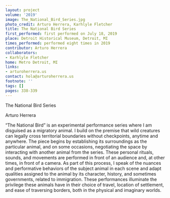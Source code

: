 ```yaml
---
layout: project
volume: '2019'
image: The_National_Bird_Series.jpg
photo_credit: Arturo Herrera, Karhlyle Fletcher
title: The National Bird Series
first_performed: first performed on July 18, 2019
place: Detroit Historical Museum, Detroit, MI
times_performed: performed eight times in 2019
contributor: Arturo Herrera
collaborators:
- Karhlyle Fletcher
home: Metro Detroit, MI
links:
- arturoherrera.us
contact: hola@arturoherrera.us
footnote: ''
tags: []
pages: 338-339
---
```



The National Bird Series

Arturo Herrera

“The National Bird” is an experimental performance series where I am disguised as a migratory animal. I build on the premise that wild creatures can legally cross territorial boundaries without checkpoints, anytime and anywhere. The piece begins by establishing its surroundings as the particular animal, and on some occasions, negotiating the space by interacting with another animal from the series. These personal rituals, sounds, and movements are performed in front of an audience and, at other times, in front of a camera. As part of this process, I speak of the nuances and performative behaviors of the subject animal in each scene and adapt qualities assigned to the animal by its character, history, and sometimes governments, related to immigration. These performances illuminate the privilege these animals have in their choice of travel, location of settlement, and ease of traversing borders, both in the physical and imaginary worlds.
